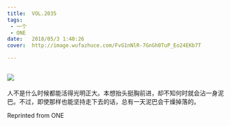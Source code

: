 ```yaml
---
title:	VOL.2035
tags:
 - 一个
 - ONE
date:	2018/05/3 1:40:26
cover:	http://image.wufazhuce.com/FvG1nNlR-7GnGh0TuP_Eo24EKb7T

---
```

![](http://image.wufazhuce.com/FvG1nNlR-7GnGh0TuP_Eo24EKb7T)
---

人不是什么时候都能活得光明正大。本想抬头挺胸前进，却不知何时就会沾一身泥巴。不过，即使那样也能坚持走下去的话，总有一天泥巴会干燥掉落的。
 
Reprinted from ONE
